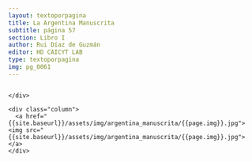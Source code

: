 ```yaml
---
layout: textoporpagina
title: La Argentina Manuscrita
subtitle: página 57
section: Libro I
author: Rui Díaz de Guzmán
editor: HD CAICYT LAB
type: textoporpagina
img: pg_0061
---
```


<div class="row">
    <div class="column">


    </div>

    <div class="column">
      <a href="{{site.baseurl}}/assets/img/argentina_manuscrita/{{page.img}}.jpg"><img src="{{site.baseurl}}/assets/img/argentina_manuscrita/{{page.img}}.jpg"></a>
    </div>
</div>